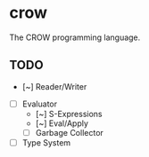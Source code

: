 # crow

The CROW programming language.

## TODO

- [~] Reader/Writer
- [ ] Evaluator
  - [~] S-Expressions
  - [~] Eval/Apply
  - [ ] Garbage Collector
- [ ] Type System

